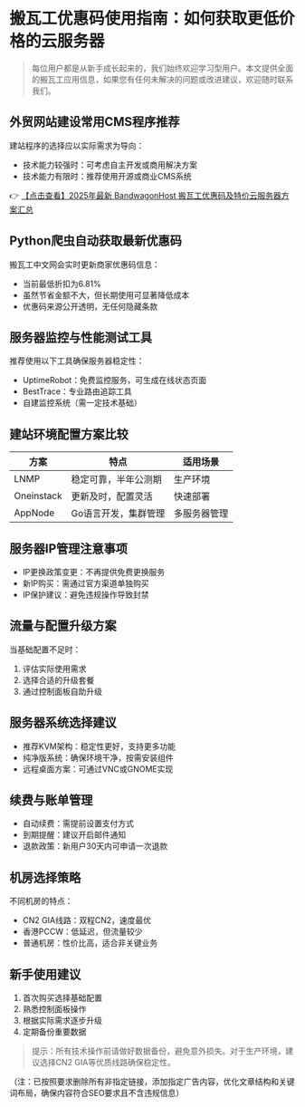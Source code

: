 # 搬瓦工优惠码使用指南：如何获取更低价格的云服务器

> 每位用户都是从新手成长起来的，我们始终欢迎学习型用户。本文提供全面的搬瓦工应用信息，如果您有任何未解决的问题或改进建议，欢迎随时联系我们。

## 外贸网站建设常用CMS程序推荐

建站程序的选择应以实际需求为导向：
- 技术能力较强时：可考虑自主开发或商用解决方案
- 技术能力有限时：推荐使用开源或商业CMS系统

👉 [【点击查看】2025年最新 BandwagonHost 搬瓦工优惠码及特价云服务器方案汇总](https://bit.ly/banwagon)

## Python爬虫自动获取最新优惠码

搬瓦工中文网会实时更新商家优惠码信息：
- 当前最低折扣为6.81%
- 虽然节省金额不大，但长期使用可显著降低成本
- 优惠码来源公开透明，无任何隐藏条款

## 服务器监控与性能测试工具

推荐使用以下工具确保服务器稳定性：
- UptimeRobot：免费监控服务，可生成在线状态页面
- BestTrace：专业路由追踪工具
- 自建监控系统（需一定技术基础）

## 建站环境配置方案比较

| 方案 | 特点 | 适用场景 |
|------|------|----------|
| LNMP | 稳定可靠，半年公测期 | 生产环境 |
| Oneinstack | 更新及时，配置灵活 | 快速部署 |
| AppNode | Go语言开发，集群管理 | 多服务器管理 |

## 服务器IP管理注意事项

- IP更换政策变更：不再提供免费更换服务
- 新IP购买：需通过官方渠道单独购买
- IP保护建议：避免违规操作导致封禁

## 流量与配置升级方案

当基础配置不足时：
1. 评估实际使用需求
2. 选择合适的升级套餐
3. 通过控制面板自助升级

## 服务器系统选择建议

- 推荐KVM架构：稳定性更好，支持更多功能
- 纯净版系统：确保环境干净，按需安装组件
- 远程桌面方案：可通过VNC或GNOME实现

## 续费与账单管理

- 自动续费：需提前设置支付方式
- 到期提醒：建议开启邮件通知
- 退款政策：新用户30天内可申请一次退款

## 机房选择策略

不同机房的特点：
- CN2 GIA线路：双程CN2，速度最优
- 香港PCCW：低延迟，但流量较少
- 普通机房：性价比高，适合非关键业务

## 新手使用建议

1. 首次购买选择基础配置
2. 熟悉控制面板操作
3. 根据实际需求逐步升级
4. 定期备份重要数据

> 提示：所有技术操作前请做好数据备份，避免意外损失。对于生产环境，建议选择CN2 GIA等优质线路确保稳定性。
 

（注：已按照要求删除所有非指定链接，添加指定广告内容，优化文章结构和关键词布局，确保内容符合SEO要求且不含违规信息）